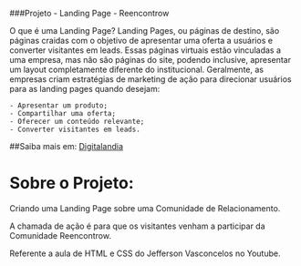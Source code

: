 ###Projeto - Landing Page - Reencontrow


O que é uma Landing Page?
Landing Pages, ou páginas de destino, são páginas craidas com o objetivo de apresentar uma oferta a usuários e converter visitantes em leads.
Essas páginas virtuais estão vinculadas a uma empresa, mas não são páginas do site, podendo inclusive, apresentar um layout completamente diferente do institucional.
    Geralmente, as empresas criam estratégias de marketing de ação para direcionar usuários para as landing pages quando desejam:

    - Apresentar um produto;
    - Compartilhar uma oferta;
    - Oferecer um conteúdo relevante;
    - Converter visitantes em leads.

##Saiba mais em:
[Digitalandia](https://digilandia.io/transformacao-digital/landing-page/)

# Sobre o Projeto:

Criando uma Landing Page sobre uma Comunidade de Relacionamento.

A chamada de ação é para que os visitantes venham a participar da Comunidade Reencontrow.

Referente a aula de HTML e CSS do Jefferson Vasconcelos no Youtube.
